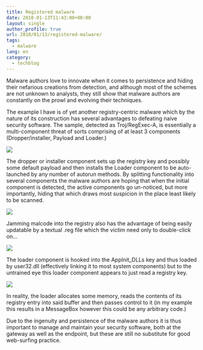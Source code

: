 ```yaml
---
title: Registered malware
date: 2010-01-13T11:43:00+00:00
layout: single
author_profile: true
url: 2010/01/13/registered-malware/
tags:
  - malware
lang: en
category: 
  - techblog
---
```

Malware authors love to innovate when it comes to persistence and hiding their nefarious creations from detection, and although most of the schemes are not unknown to analysts, they still show that malware authors are constantly on the prowl and evolving their techniques.

The example I have is of yet another registry-centric malware which by the nature of its construction has several advantages to defeating naive security software. The sample, detected as Troj/RegExec-A, is essentially a multi-component threat of sorts comprising of at least 3 components (Dropper/installer, Payload and Loader.)

[![](http://1.bp.blogspot.com/_vaUVXcmC3OI/S02p-Jkla0I/AAAAAAAAAn8/OzaXpT4Lb3g/s640/regexec.png)](http://1.bp.blogspot.com/_vaUVXcmC3OI/S02p-Jkla0I/AAAAAAAAAn8/OzaXpT4Lb3g/s1600-h/regexec.png)

The dropper or installer component sets up the registry key and possibly some default payload and then installs the Loader component to be auto-launched by any number of autorun methods. By splitting functionality into several components the malware authors are hoping that when the initial component is detected, the active components go un-noticed, but more importantly, hiding that which draws most suspicion in the place least likely to be scanned.

[![](http://4.bp.blogspot.com/_vaUVXcmC3OI/S02p-rE-t4I/AAAAAAAAAoE/-XyreGKPedo/s640/regexeca1.png)](http://4.bp.blogspot.com/_vaUVXcmC3OI/S02p-rE-t4I/AAAAAAAAAoE/-XyreGKPedo/s1600-h/regexeca1.png)

Jamming malcode into the registry also has the advantage of being easily updatable by a textual .reg file which the victim need only to double-click on…

[![](http://2.bp.blogspot.com/_vaUVXcmC3OI/S02qAQI1GOI/AAAAAAAAAoU/4UuAgPPhsaQ/s640/regexeca3.png)](http://2.bp.blogspot.com/_vaUVXcmC3OI/S02qAQI1GOI/AAAAAAAAAoU/4UuAgPPhsaQ/s1600-h/regexeca3.png)

The loader component is hooked into the AppInit_DLLs key and thus loaded by user32.dll (effectively linking it to most system components) but to the untrained eye this loader component appears to just read a registry key.

[![](http://2.bp.blogspot.com/_vaUVXcmC3OI/S02p_ebR4hI/AAAAAAAAAoM/P7n3t9XbVPI/s640/regexeca2.png)](http://2.bp.blogspot.com/_vaUVXcmC3OI/S02p_ebR4hI/AAAAAAAAAoM/P7n3t9XbVPI/s1600-h/regexeca2.png)

In reality, the loader allocates some memory, reads the contents of its registry entry into said buffer and then passes control to it (in my example this results in a MessageBox however this could be any arbitrary code.)

Due to the ingenuity and persistence of the malware authors it is thus important to manage and maintain your security software, both at the gateway as well as the endpoint, but these are still no substitute for good web-surfing practice.
